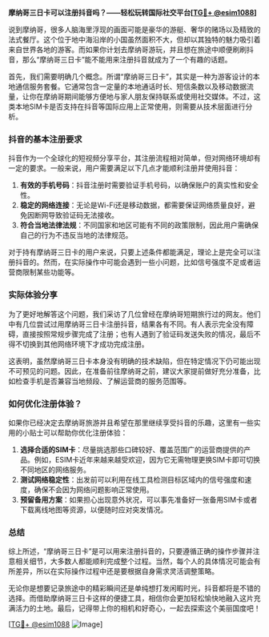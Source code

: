 **摩纳哥三日卡可以注册抖音吗？——轻松玩转国际社交平台[[TG💪+ @esim1088](https://t.me/s/esim1088)]**

说到摩纳哥，很多人脑海里浮现的画面可能是豪华的游艇、奢华的赌场以及精致的法式餐厅。这个位于地中海沿岸的小国虽然面积不大，但却以其独特的魅力吸引着来自世界各地的游客。而如果你计划去摩纳哥游玩，并且想在旅途中顺便刷刷抖音，那么“摩纳哥三日卡”能不能用来注册抖音就成为了一个有趣的话题。

首先，我们需要明确几个概念。所谓“摩纳哥三日卡”，其实是一种为游客设计的本地通信服务套餐。它通常包含一定量的本地通话时长、短信条数以及移动数据流量，让你在摩纳哥期间能够方便地与家人朋友保持联系或使用社交媒体。不过，这类本地SIM卡是否支持在抖音等国际应用上正常使用，则需要从技术层面进行分析。

### 抖音的基本注册要求

抖音作为一个全球化的短视频分享平台，其注册流程相对简单，但对网络环境却有一定的要求。一般来说，用户需要满足以下几点才能顺利注册并使用抖音：

1. **有效的手机号码**：抖音注册时需要验证手机号码，以确保账户的真实性和安全性。
2. **稳定的网络连接**：无论是Wi-Fi还是移动数据，都需要保证网络质量良好，避免因断网导致验证码无法接收。
3. **符合当地法律法规**：不同国家和地区可能有不同的政策限制，因此用户需确保自己的行为不违反当地的法律规范。

对于持有摩纳哥三日卡的用户来说，只要上述条件都能满足，理论上是完全可以注册抖音的。然而，在实际操作中可能会遇到一些小问题，比如信号强度不足或者运营商限制某些功能等。

### 实际体验分享

为了更好地解答这个问题，我们采访了几位曾经在摩纳哥短期旅行过的网友。他们中有几位尝试过用摩纳哥三日卡注册抖音，结果各有不同。有人表示完全没有障碍，直接按照常规步骤完成了注册；也有人遇到了验证码发送失败的情况，最后不得不切换到其他网络环境下才成功完成注册。

这表明，虽然摩纳哥三日卡本身没有明确的技术缺陷，但在特定情况下仍可能出现不可预见的问题。因此，在准备前往摩纳哥之前，建议大家提前做好充分准备，比如检查手机是否兼容当地频段、了解运营商的服务范围等。

### 如何优化注册体验？

如果你已经决定去摩纳哥旅游并且希望在那里继续享受抖音的乐趣，这里有一些实用的小贴士可以帮助你优化注册体验：

1. **选择合适的SIM卡**：尽量挑选那些口碑较好、覆盖范围广的运营商提供的产品。例如，ESIM卡近年来越来越受欢迎，因为它无需物理更换SIM卡即可切换不同地区的网络服务。
2. **测试网络稳定性**：出发前可以利用在线工具检测目标区域内的信号强度和速度，确保不会因为网络问题影响正常使用。
3. **预留备用方案**：如果担心出现意外状况，可以事先准备好一张备用SIM卡或者下载离线地图等资源，以便随时应对突发情况。

### 总结

综上所述，“摩纳哥三日卡”是可以用来注册抖音的，只要遵循正确的操作步骤并注意相关细节，大多数人都能顺利完成整个过程。当然，每个人的具体情况可能会有所差异，所以在实际操作过程中还是要根据自身需求灵活调整策略。

无论你是想要记录旅途中的精彩瞬间还是单纯想打发闲暇时光，抖音都将是不错的选择。而借助摩纳哥三日卡这样的便捷工具，相信你会更加轻松愉快地融入这片充满活力的土地。最后，记得带上你的相机和好奇心，一起去探索这个美丽国度吧！

[[TG💪+ @esim1088](https://t.me/s/esim1088) ![Image](https://i.postimg.cc/4NQfJmqS/Snipaste-2025-05-13-00-14-12.png)]